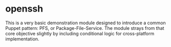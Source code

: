 openssh
===

This is a very basic demonstration module designed to introduce a common
Puppet pattern: PFS, or Package-File-Service. The module strays from that
core objective slightly by including conditional logic for cross-platform
implementation.
